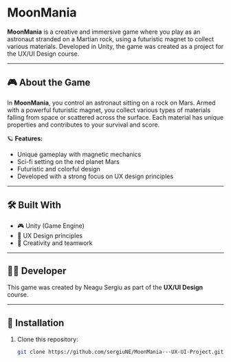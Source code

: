 # MoonMania

**MoonMania** is a creative and immersive game where you play as an astronaut stranded on a Martian rock, using a futuristic magnet to collect various materials. Developed in Unity, the game was created as a project for the UX/UI Design course.

---

## 🎮 About the Game

In **MoonMania**, you control an astronaut sitting on a rock on Mars. Armed with a powerful futuristic magnet, you collect various types of materials falling from space or scattered across the surface. Each material has unique properties and contributes to your survival and score.

🪐 **Features:**
- Unique gameplay with magnetic mechanics  
- Sci-fi setting on the red planet Mars  
- Futuristic and colorful design  
- Developed with a strong focus on UX design principles

---

## 🛠️ Built With

- 🎮 Unity (Game Engine)  
- 🎨 UX Design principles  
- 🧠 Creativity and teamwork

---

## 👨‍🚀 Developer

This game was created by Neagu Sergiu as part of the **UX/UI Design** course.

---

## 🚀 Installation

1. Clone this repository:
   ```bash
   git clone https://github.com/sergiuNE/MoonMania---UX-UI-Project.git
